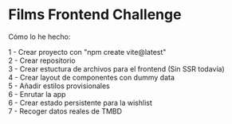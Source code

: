 # Films Frontend Challenge

Cómo lo he hecho:

1 - Crear proyecto con "npm create vite@latest"<br />
2 - Crear repositorio<br />
3 - Crear estuctura de archivos para el frontend (Sin SSR todavía)<br />
4 - Crear layout de componentes con dummy data<br />
5 - Añadir estilos provisionales<br />
6 - Enrutar la app<br />
6 - Crear estado persistente para la wishlist<br />
7 - Recoger datos reales de TMBD<br />